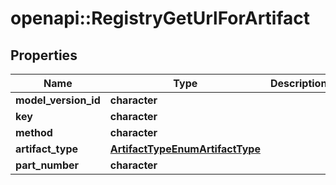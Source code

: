 # openapi::RegistryGetUrlForArtifact


## Properties
Name | Type | Description | Notes
------------ | ------------- | ------------- | -------------
**model_version_id** | **character** |  | [optional] 
**key** | **character** |  | [optional] 
**method** | **character** |  | [optional] 
**artifact_type** | [**ArtifactTypeEnumArtifactType**](ArtifactTypeEnumArtifactType.md) |  | [optional] 
**part_number** | **character** |  | [optional] 


